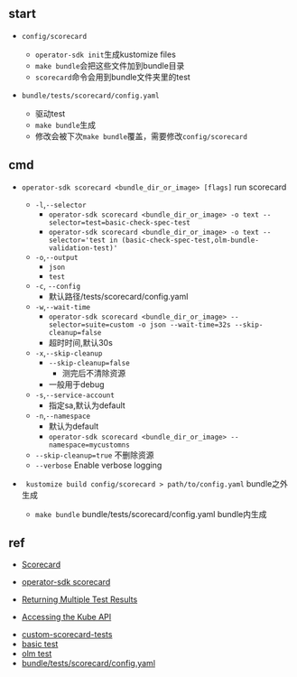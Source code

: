 
## start


+ `config/scorecard`
    + `operator-sdk init`生成kustomize files
    + `make bundle`会把这些文件加到bundle目录
    + `scorecard`命令会用到bundle文件夹里的test

+ `bundle/tests/scorecard/config.yaml`
    + 驱动test
    + `make bundle`生成
    + 修改会被下次`make bundle`覆盖，需要修改`config/scorecard`

## cmd
+ `operator-sdk scorecard <bundle_dir_or_image> [flags]`  run scorecard
    + `-l`,`--selector`
        + `operator-sdk scorecard <bundle_dir_or_image> -o text --selector=test=basic-check-spec-test`
        + `operator-sdk scorecard <bundle_dir_or_image> -o text --selector='test in (basic-check-spec-test,olm-bundle-validation-test)'`
    + `-o`,`--output`
        + `json`
        + `test`
    + `-c`, `--config`
        + 默认路径<bundle directory>/tests/scorecard/config.yaml
    + `-w`,`--wait-time`
        + `operator-sdk scorecard <bundle_dir_or_image> --selector=suite=custom -o json --wait-time=32s --skip-cleanup=false`
        + 超时时间,默认30s
    + `-x`,`--skip-cleanup`
        + `--skip-cleanup=false`
            + 测完后不清除资源
        + 一般用于debug
    + `-s`,`--service-account`
        + 指定sa,默认为default
    + `-n`,`--namespace`
        + 默认为default
        + `operator-sdk scorecard <bundle_dir_or_image> --namespace=mycustomns`
    + `--skip-cleanup=true` 不删除资源
    + `--verbose` Enable verbose logging


+ ` kustomize build config/scorecard > path/to/config.yaml` bundle之外生成
    + `make bundle`  bundle/tests/scorecard/config.yaml bundle内生成



## ref
+ [Scorecard](https://sdk.operatorframework.io/docs/advanced-topics/scorecard/scorecard/)
+ [operator-sdk scorecard](https://sdk.operatorframework.io/docs/cli/operator-sdk_scorecard/)

+ [Returning Multiple Test Results](https://github.com/operator-framework/api/blob/333d064/pkg/apis/scorecard/v1alpha3/test_types.go#L35)
+ [Accessing the Kube API](https://sdk.operatorframework.io/docs/advanced-topics/scorecard/custom-tests/)



<!-- sample -->
+ [ custom-scorecard-tests](https://github.com/operator-framework/operator-sdk/blob/09c3aa14625965af9f22f513cd5c891471dbded2/images/custom-scorecard-tests/main.go)
+ [basic test](https://github.com/operator-framework/operator-sdk/blob/09c3aa14625965af9f22f513cd5c891471dbded2/internal/scorecard/tests/basic.go)
+ [olm test](https://github.com/operator-framework/operator-sdk/blob/09c3aa14625965af9f22f513cd5c891471dbded2/internal/scorecard/tests/olm.go)
+ [bundle/tests/scorecard/config.yaml](https://github.com/operator-framework/operator-sdk/blob/09c3aa14625965af9f22f513cd5c891471dbded2/internal/scorecard/testdata/bundle/tests/scorecard/config.yaml)